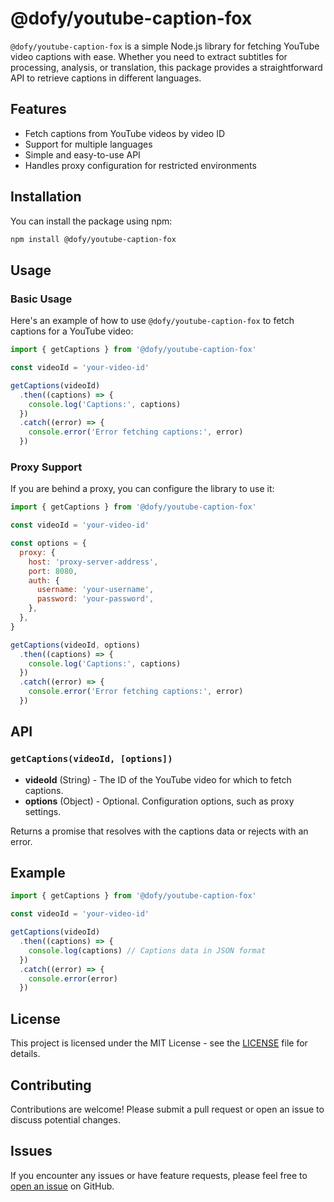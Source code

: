 # @dofy/youtube-caption-fox

`@dofy/youtube-caption-fox` is a simple Node.js library for fetching YouTube video captions with ease. Whether you need to extract subtitles for processing, analysis, or translation, this package provides a straightforward API to retrieve captions in different languages.

## Features

- Fetch captions from YouTube videos by video ID
- Support for multiple languages
- Simple and easy-to-use API
- Handles proxy configuration for restricted environments

## Installation

You can install the package using npm:

```bash
npm install @dofy/youtube-caption-fox
```

## Usage

### Basic Usage

Here's an example of how to use `@dofy/youtube-caption-fox` to fetch captions for a YouTube video:

```javascript
import { getCaptions } from '@dofy/youtube-caption-fox'

const videoId = 'your-video-id'

getCaptions(videoId)
  .then((captions) => {
    console.log('Captions:', captions)
  })
  .catch((error) => {
    console.error('Error fetching captions:', error)
  })
```

### Proxy Support

If you are behind a proxy, you can configure the library to use it:

```javascript
import { getCaptions } from '@dofy/youtube-caption-fox'

const videoId = 'your-video-id'

const options = {
  proxy: {
    host: 'proxy-server-address',
    port: 8080,
    auth: {
      username: 'your-username',
      password: 'your-password',
    },
  },
}

getCaptions(videoId, options)
  .then((captions) => {
    console.log('Captions:', captions)
  })
  .catch((error) => {
    console.error('Error fetching captions:', error)
  })
```

## API

### `getCaptions(videoId, [options])`

- **videoId** (String) - The ID of the YouTube video for which to fetch captions.
- **options** (Object) - Optional. Configuration options, such as proxy settings.

Returns a promise that resolves with the captions data or rejects with an error.

## Example

```javascript
import { getCaptions } from '@dofy/youtube-caption-fox'

const videoId = 'your-video-id'

getCaptions(videoId)
  .then((captions) => {
    console.log(captions) // Captions data in JSON format
  })
  .catch((error) => {
    console.error(error)
  })
```

## License

This project is licensed under the MIT License - see the [LICENSE](LICENSE) file for details.

## Contributing

Contributions are welcome! Please submit a pull request or open an issue to discuss potential changes.

## Issues

If you encounter any issues or have feature requests, please feel free to [open an issue](https://github.com/dofy/youtube-caption-fox/issues) on GitHub.
